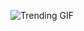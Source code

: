 
<!-- GIF_SECTION -->
![Trending GIF](https://media4.giphy.com/media/v1.Y2lkPThiYjIxNzcyc29zOXJ2b2NvanJuNWE0NjUxc2N4anc5cTBoZno2NTJ6YzQycnowMiZlcD12MV9naWZzX3NlYXJjaCZjdD1n/3ohzdYt5HYinIx13ji/giphy.gif)
<!-- END_GIF_SECTION -->
